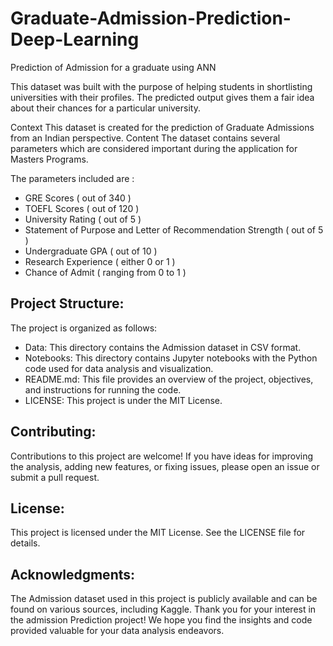 # Graduate-Admission-Prediction-Deep-Learning

Prediction of Admission for a graduate using ANN

This dataset was built with the purpose of helping students in shortlisting universities with their profiles. The predicted output gives them a fair idea about their chances for a particular university.

Context This dataset is created for the prediction of Graduate Admissions from an Indian perspective. Content The dataset contains several parameters which are considered important during the application for Masters Programs.

The parameters included are :

* GRE Scores ( out of 340 )
* TOEFL Scores ( out of 120 )
* University Rating ( out of 5 )
* Statement of Purpose and Letter of Recommendation Strength ( out of 5 )
* Undergraduate GPA ( out of 10 )
* Research Experience ( either 0 or 1 )
* Chance of Admit ( ranging from 0 to 1 )

## Project Structure:

The project is organized as follows:

* Data: This directory contains the Admission dataset in CSV format.
* Notebooks: This directory contains Jupyter notebooks with the Python code used for data analysis and visualization.
* README.md: This file provides an overview of the project, objectives, and instructions for running the code.
* LICENSE: This project is under the MIT License.

## Contributing: 

Contributions to this project are welcome! If you have ideas for improving the analysis, adding new features, or fixing issues, please open an issue or submit a pull request.

## License: 

This project is licensed under the MIT License. See the LICENSE file for details.

## Acknowledgments:

The Admission dataset used in this project is publicly available and can be found on various sources, including Kaggle.
Thank you for your interest in the admission Prediction project! We hope you find the insights and code provided valuable for your data analysis endeavors.
